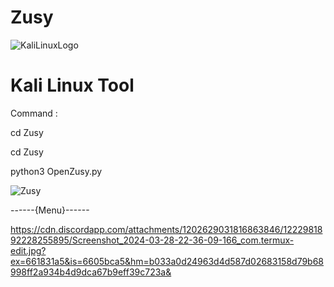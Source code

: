 # Zusy

![KaliLinuxLogo](https://github.com/MMOGAMER0101/Zusy/assets/153848626/38fa9f47-f5fc-4216-be1a-dc0f40ad4de9)

# Kali Linux Tool 

Command :

cd Zusy

cd Zusy

python3 OpenZusy.py

![Zusy](https://github.com/MMOGAMER0101/Zusy/assets/153848626/a3ea1469-760a-48bf-a597-d5dc0903ae99)


------{Menu}------

https://cdn.discordapp.com/attachments/1202629031816863846/1222981892228255895/Screenshot_2024-03-28-22-36-09-166_com.termux-edit.jpg?ex=661831a5&is=6605bca5&hm=b033a0d24963d4d587d02683158d79b68998ff2a934b4d9dca67b9eff39c723a&




 


